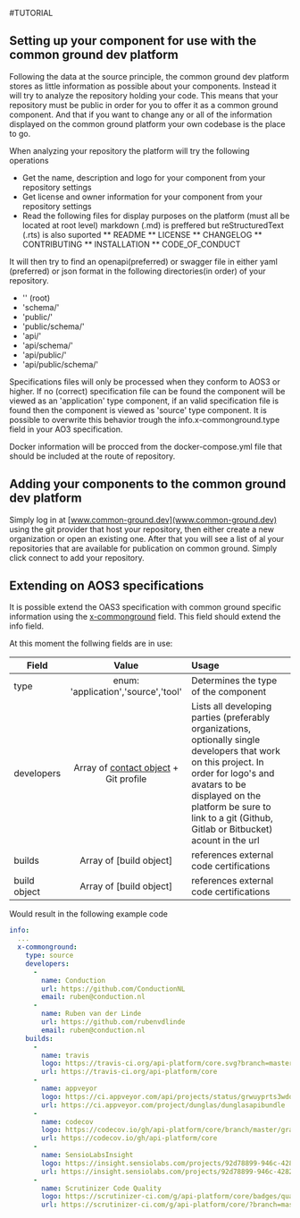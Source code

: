 #TUTORIAL


## Setting up your component for use with the common ground dev platform
Following the data at the source principle, the common ground dev platform stores as little information as possible about your components. Instead it will try to analyze the repository holding your code. This means that your repository must be public in order for you to offer it as a common ground component. And that if you want to change any or all of the information displayed on the common ground platform your own codebase is the place to go.
 
When analyzing your repository the platform will try the following operations 

* Get the name, description and logo for your component from your repository settings
* Get license and owner information for your component from your repository settings
* Read the following files for display purposes on the platform (must all be located at root level) markdown (.md) is preffered but reStructuredText (.rts) is also suported
** README
** LICENSE
** CHANGELOG
** CONTRIBUTING
** INSTALLATION
** CODE_OF_CONDUCT

It will then try to find an openapi(preferred) or swagger file in either yaml (preferred) or json format in the following directories(in order) of your repository.

* '' (root)
* 'schema/'
* 'public/'	
* 'public/schema/'	
* 'api/'
* 'api/schema/'
* 'api/public/'
* 'api/public/schema/'

Specifications files will only be processed when they conform to AOS3 or higher. If no (correct) specification file can be found the component will be viewed as an 'application' type component, if an valid specification file is found then the component is viewed as 'source' type component. It is possible to overwrite this behavior trough the info.x-commonground.type field in your AO3 specification.

Docker information will be procced from the docker-compose.yml file that should be included at the route of repository. 

## Adding your components to the common ground dev platform
Simply log in at [www.common-ground.dev](www.common-ground.dev) using the git provider that host your repository, then either create a new organization or open an existing one. After that you will see a list of al your repositories that are available for publication on common ground. Simply click connect to add your repository.   

## Extending on AOS3 specifications
It is possible extend the OAS3 specification with common ground specific information using the [x-commonground](https://github.com/OAI/OpenAPI-Specification/blob/master/versions/3.0.2.md#specificationExtensions) field. This field should extend the info field.

At this moment the follwing fields are in use:

| Field      | Value         | Usage  |
| ------------- |:-------------:| :-----|
| type      | enum: 'application','source','tool' | Determines the type of the component |
| developers      | Array of [contact object](https://github.com/OAI/OpenAPI-Specification/blob/master/versions/3.0.2.md#contactObject) + Git profile | Lists all developing parties (preferably organizations, optionally single developers that work on this project. In order for logo's and avatars to be displayed on the platform be sure to link to a git (Github, Gitlab or Bitbucket) acount in the url |
| builds      | Array of [build object] | references external code certifications |
| build object      | Array of [build object] | references external code certifications |


Would result in the following example code


```yaml
info:
  ...
  x-commonground:
    type: source
    developers:
      -
        name: Conduction
        url: https://github.com/ConductionNL
        email: ruben@conduction.nl
      -
        name: Ruben van der Linde
        url: https://github.com/rubenvdlinde
        email: ruben@conduction.nl
    builds:
      -
        name: travis
        logo: https://travis-ci.org/api-platform/core.svg?branch=master
        url: https://travis-ci.org/api-platform/core
      -
        name: appveyor
        logo: https://ci.appveyor.com/api/projects/status/grwuyprts3wdqx5l?svg=true
        url: https://ci.appveyor.com/project/dunglas/dunglasapibundle
      -
        name: codecov
        logo: https://codecov.io/gh/api-platform/core/branch/master/graph/badge.svg
        url: https://codecov.io/gh/api-platform/core
      -
        name: SensioLabsInsight
        logo: https://insight.sensiolabs.com/projects/92d78899-946c-4282-89a3-ac92344f9a93/mini.png
        url: https://insight.sensiolabs.com/projects/92d78899-946c-4282-89a3-ac92344f9a93
      -
        name: Scrutinizer Code Quality
        logo: https://scrutinizer-ci.com/g/api-platform/core/badges/quality-score.png?b=master
        url: https://scrutinizer-ci.com/g/api-platform/core/?branch=master
```




